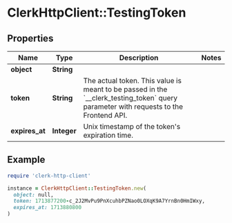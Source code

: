 # ClerkHttpClient::TestingToken

## Properties

| Name | Type | Description | Notes |
| ---- | ---- | ----------- | ----- |
| **object** | **String** |  |  |
| **token** | **String** | The actual token. This value is meant to be passed in the &#x60;__clerk_testing_token&#x60; query parameter with requests to the Frontend API. |  |
| **expires_at** | **Integer** | Unix timestamp of the token&#39;s expiration time.  |  |

## Example

```ruby
require 'clerk-http-client'

instance = ClerkHttpClient::TestingToken.new(
  object: null,
  token: 1713877200-c_2J2MvPu9PnXcuhbPZNao0LOXqK9A7YrnBn0HmIWxy,
  expires_at: 1713880800
)
```

